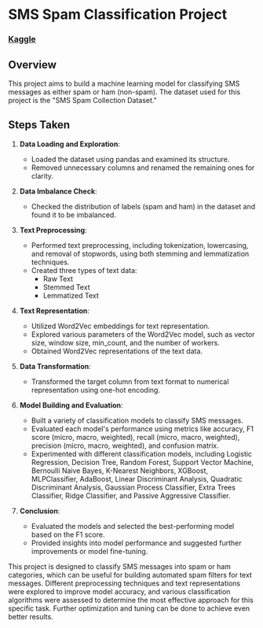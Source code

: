 # SMS Spam Classification Project
### [Kaggle](https://www.kaggle.com/code/chethuhn/spam-classifier-using-word2vec)
## Overview
This project aims to build a machine learning model for classifying SMS messages as either spam or ham (non-spam). The dataset used for this project is the "SMS Spam Collection Dataset."

## Steps Taken

1. **Data Loading and Exploration**:
   - Loaded the dataset using pandas and examined its structure.
   - Removed unnecessary columns and renamed the remaining ones for clarity.

2. **Data Imbalance Check**:
   - Checked the distribution of labels (spam and ham) in the dataset and found it to be imbalanced.

3. **Text Preprocessing**:
   - Performed text preprocessing, including tokenization, lowercasing, and removal of stopwords, using both stemming and lemmatization techniques.
   - Created three types of text data:
     - Raw Text
     - Stemmed Text
     - Lemmatized Text

4. **Text Representation**:
   - Utilized Word2Vec embeddings for text representation.
   - Explored various parameters of the Word2Vec model, such as vector size, window size, min_count, and the number of workers.
   - Obtained Word2Vec representations of the text data.

5. **Data Transformation**:
   - Transformed the target column from text format to numerical representation using one-hot encoding.

6. **Model Building and Evaluation**:
   - Built a variety of classification models to classify SMS messages.
   - Evaluated each model's performance using metrics like accuracy, F1 score (micro, macro, weighted), recall (micro, macro, weighted), precision (micro, macro, weighted), and confusion matrix.
   - Experimented with different classification models, including Logistic Regression, Decision Tree, Random Forest, Support Vector Machine, Bernoulli Naive Bayes, K-Nearest Neighbors, XGBoost, MLPClassifier, AdaBoost, Linear Discriminant Analysis, Quadratic Discriminant Analysis, Gaussian Process Classifier, Extra Trees Classifier, Ridge Classifier, and Passive Aggressive Classifier.

7. **Conclusion**:
   - Evaluated the models and selected the best-performing model based on the F1 score.
   - Provided insights into model performance and suggested further improvements or model fine-tuning.

This project is designed to classify SMS messages into spam or ham categories, which can be useful for building automated spam filters for text messages. Different preprocessing techniques and text representations were explored to improve model accuracy, and various classification algorithms were assessed to determine the most effective approach for this specific task. Further optimization and tuning can be done to achieve even better results.

